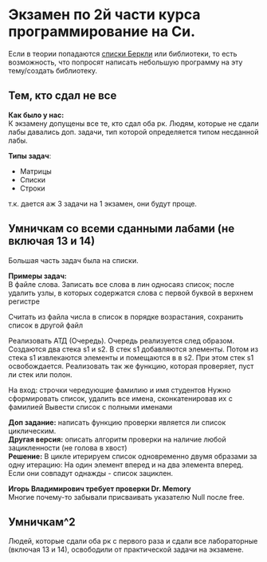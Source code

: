 ﻿# Экзамен по 2й части курса программирование на Си.  

Если в теории попадаются [списки Беркли](https://github.com/Winterpuma/bmstu_C/tree/master/3_sem/exam/Berkeley) или библиотеки, 
то есть возможность, что попросят написать небольшую 
программу на эту тему/создать библиотеку.  

## Тем, кто сдал не все
**Как было у нас:**  
К экзамену допущены все те, кто сдал оба рк. 
Людям, которые не сдали лабы давались доп. задачи, 
тип которой определяется типом несданной лабы.  

**Типы задач**:  
* Матрицы
* Списки
* Строки  
 
т.к. дается аж 3 задачи на 1 экзамен, они будут проще. 

## Умничкам со всеми сданными лабами (не включая 13 и 14) 

Большая часть задач была на списки.  

**Примеры задач:**  
В файле слова. Записать все слова в лин односаяз список; после удалить узлы, в которых содержатся слова с первой буквой в верхнем регистре  

Считать из файла числа в список в порядке возрастания, сохранить список в другой файл  

Реализовать АТД (Очередь). Очередь реализуется след образом. Создаются два стека s1 и s2. В стек s1 добавляются элементы. 
Потом из стека s1 извлекаются элементы и помещаются в в s2. При этом стек s1 освобождается. 
Реализовать так же функцию, которая проверяет, пуст ли стек или полон.  

На вход: строчки чередующие фамилию и имя студентов 
Нужно сформировать список, удалить все имена, сконкатенировав их с фамилией 
Вывести список с полными именами  

**Доп задание:** написать функцию проверки является ли список циклическим.  
**Другая версия:** описать алгоритм проверки на наличие любой зацикленности (не голова в хвост)  
**Решение:** В цикле итерируем список одновременно двумя образами за одну итерацию: На один элемент вперед и на два элемента вперед. Если они совпадут однажды - список зациклен.

**Игорь Владимирович требует проверки Dr. Memory**  
Многие почему-то забывали присваивать указателю Null после free.

## Умничкам^2  
Людей, которые сдали оба рк с первого раза и сдали все лабораторные (включая 13 и 14), 
освободили от практической задачи на экзамене.  




